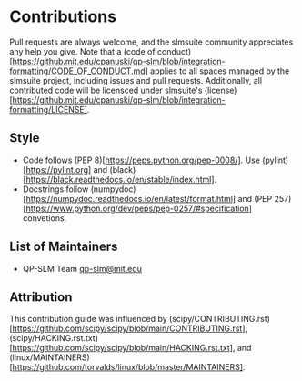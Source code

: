 # Contributions
Pull requests are always welcome, and the slmsuite community appreciates any help you give.
Note that a (code of conduct)[https://github.mit.edu/cpanuski/qp-slm/blob/integration-formatting/CODE_OF_CONDUCT.md]
applies to all spaces managed by the slmsuite project, including issues and pull requests.
Additionally, all contributed code will be licensced under slmsuite's
(license)[https://github.mit.edu/cpanuski/qp-slm/blob/integration-formatting/LICENSE].

## Style
- Code follows (PEP 8)[https://peps.python.org/pep-0008/].
  Use (pylint)[https://pylint.org] and (black)[https://black.readthedocs.io/en/stable/index.html].
- Docstrings follow (numpydoc)[https://numpydoc.readthedocs.io/en/latest/format.html]
  and (PEP 257)[https://www.python.org/dev/peps/pep-0257/#specification] convetions.

## List of Maintainers
- QP-SLM Team <qp-slm@mit.edu>

## Attribution
This contribution guide was influenced by
(scipy/CONTRIBUTING.rst)[https://github.com/scipy/scipy/blob/main/CONTRIBUTING.rst],
(scipy/HACKING.rst.txt)[https://github.com/scipy/scipy/blob/main/HACKING.rst.txt],
and (linux/MAINTAINERS)[https://github.com/torvalds/linux/blob/master/MAINTAINERS].